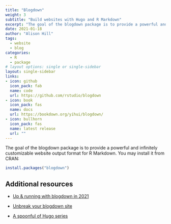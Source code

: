 ```yaml
---
title: "Blogdown"
weight: 3
subtitle: "Build websites with Hugo and R Markdown"
excerpt: "The goal of the blogdown package is to provide a powerful and infinitely customizable website output format for R Markdown."
date: 2021-01-18
author: "Alison Hill"
tags:
  - website
  - blog
categories:
  - R
  - package
# layout options: single or single-sidebar
layout: single-sidebar
links:
- icon: github
  icon_pack: fab
  name: code
  url: https://github.com/rstudio/blogdown
- icon: book
  icon_pack: fas
  name: docs
  url: https://bookdown.org/yihui/blogdown/
- icon: bullhorn
  icon_pack: fas
  name: latest release
  url: ""
---
```


The goal of the blogdown package is to provide a powerful and infinitely customizable website output format for R Markdown. You may install it from CRAN:

```r
install.packages("blogdown")
```

## Additional resources

+ [Up & running with blogdown in 2021](https://alison.rbind.io/post/new-year-new-blogdown/)

+ [Unbreak your blogdown site](https://alison.rbind.io/post/2020-12-27-blogdown-checks/) 

+ [A spoonful of Hugo series](https://alison.rbind.io/categories/hugo/)
